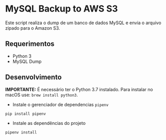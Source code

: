 # MySQL Backup to AWS S3

Este script realiza o dump de um banco de dados MySQL e envia o arquivo zipado para o Amazon S3.

## Requerimentos

- Python 3
- MySQL Dump

## Desenvolvimento

**IMPORTANTE:** É necessário ter o Python 3.7 instalado. Para instalar no macOS use: `brew install python3`.

- Instale o gerenciador de dependencias `pipenv`

```sh
pip install pipenv
```

- Instale as dependências do projeto

```sh
pipenv install
```

[virtual-env]: https://docs.python-guide.org/dev/virtualenvs/